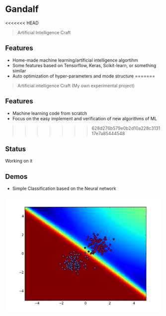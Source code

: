 # Gandalf
<<<<<<< HEAD
> Artificial Intelligence Craft

## Features
+ Home-made machine learning/artificial intelligence algortihm
+ Some features based on Tensorflow, Keras, Scikit-learn, or something similar
+ Auto optimization of hyper-parameters and mode structure
=======
> Artificial intelligence Craft (My own experimental project)

## Features
+ Machine learning code from scratch
+ Focus on the easy implement and verification of new algorithms of ML
>>>>>>> 628d276b579e0b2d10a228c313117e7a85444548

## Status
Working on it

## Demos
+ Simple Classification based on the Neural network

![](./examples/simple_classification.jpeg)
